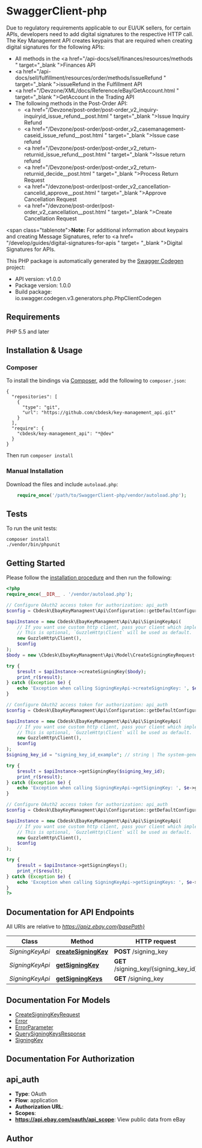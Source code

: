 # SwaggerClient-php
Due to regulatory requirements applicable to our EU/UK sellers, for certain APIs, developers need to add digital signatures to the respective HTTP call. The Key Management API creates keypairs that are required when creating digital signatures for the following APIs:<ul><li>All methods in the <a href=\"/api-docs/sell/finances/resources/methods \" target=\"_blank \">Finances API</a></li><li><a href=\"/api-docs/sell/fulfillment/resources/order/methods/issueRefund \" target=\"_blank \">issueRefund</a> in the Fulfillment API</li><li><a href=\"/Devzone/XML/docs/Reference/eBay/GetAccount.html \" target=\"_blank \">GetAccount</a> in the Trading API</li><li>The following methods in the Post-Order API:<ul><li><a href=\"/Devzone/post-order/post-order_v2_inquiry-inquiryid_issue_refund__post.html \" target=\"_blank \">Issue Inquiry Refund</a></li><li><a href=\"/Devzone/post-order/post-order_v2_casemanagement-caseid_issue_refund__post.html \" target=\"_blank \">Issue case refund</a></li><li><a href=\"/Devzone/post-order/post-order_v2_return-returnid_issue_refund__post.html \" target=\"_blank \">Issue return refund</a></li><li><a href=\"/Devzone/post-order/post-order_v2_return-returnid_decide__post.html \" target=\"_blank \">Process Return Request</a></li><li><a href=\"/devzone/post-order/post-order_v2_cancellation-cancelid_approve__post.html \" target=\"_blank \">Approve Cancellation Request</a></li><li><a href=\"/devzone/post-order/post-order_v2_cancellation__post.html \" target=\"_blank \">Create Cancellation Request</a></li></ul></li></ul><span class=\"tablenote\"><b>Note:</b> For additional information about keypairs and creating Message Signatures, refer to <a href= \"/develop/guides/digital-signatures-for-apis \" target= \"_blank \">Digital Signatures for APIs</a>.</span>

This PHP package is automatically generated by the [Swagger Codegen](https://github.com/swagger-api/swagger-codegen) project:

- API version: v1.0.0
- Package version: 1.0.0
- Build package: io.swagger.codegen.v3.generators.php.PhpClientCodegen

## Requirements

PHP 5.5 and later

## Installation & Usage
### Composer

To install the bindings via [Composer](http://getcomposer.org/), add the following to `composer.json`:

```
{
  "repositories": [
    {
      "type": "git",
      "url": "https://github.com/cbdesk/key-management_api.git"
    }
  ],
  "require": {
    "cbdesk/key-management_api": "*@dev"
  }
}
```

Then run `composer install`

### Manual Installation

Download the files and include `autoload.php`:

```php
    require_once('/path/to/SwaggerClient-php/vendor/autoload.php');
```

## Tests

To run the unit tests:

```
composer install
./vendor/bin/phpunit
```

## Getting Started

Please follow the [installation procedure](#installation--usage) and then run the following:

```php
<?php
require_once(__DIR__ . '/vendor/autoload.php');

// Configure OAuth2 access token for authorization: api_auth
$config = Cbdesk\EbayKeyManagment\Api\Configuration::getDefaultConfiguration()->setAccessToken('YOUR_ACCESS_TOKEN');

$apiInstance = new Cbdesk\EbayKeyManagment\Api\Api\SigningKeyApi(
    // If you want use custom http client, pass your client which implements `GuzzleHttp\ClientInterface`.
    // This is optional, `GuzzleHttp\Client` will be used as default.
    new GuzzleHttp\Client(),
    $config
);
$body = new \Cbdesk\EbayKeyManagment\Api\Model\CreateSigningKeyRequest(); // \Cbdesk\EbayKeyManagment\Api\Model\CreateSigningKeyRequest | 

try {
    $result = $apiInstance->createSigningKey($body);
    print_r($result);
} catch (Exception $e) {
    echo 'Exception when calling SigningKeyApi->createSigningKey: ', $e->getMessage(), PHP_EOL;
}

// Configure OAuth2 access token for authorization: api_auth
$config = Cbdesk\EbayKeyManagment\Api\Configuration::getDefaultConfiguration()->setAccessToken('YOUR_ACCESS_TOKEN');

$apiInstance = new Cbdesk\EbayKeyManagment\Api\Api\SigningKeyApi(
    // If you want use custom http client, pass your client which implements `GuzzleHttp\ClientInterface`.
    // This is optional, `GuzzleHttp\Client` will be used as default.
    new GuzzleHttp\Client(),
    $config
);
$signing_key_id = "signing_key_id_example"; // string | The system-generated eBay ID of the keypairs being requested.

try {
    $result = $apiInstance->getSigningKey($signing_key_id);
    print_r($result);
} catch (Exception $e) {
    echo 'Exception when calling SigningKeyApi->getSigningKey: ', $e->getMessage(), PHP_EOL;
}

// Configure OAuth2 access token for authorization: api_auth
$config = Cbdesk\EbayKeyManagment\Api\Configuration::getDefaultConfiguration()->setAccessToken('YOUR_ACCESS_TOKEN');

$apiInstance = new Cbdesk\EbayKeyManagment\Api\Api\SigningKeyApi(
    // If you want use custom http client, pass your client which implements `GuzzleHttp\ClientInterface`.
    // This is optional, `GuzzleHttp\Client` will be used as default.
    new GuzzleHttp\Client(),
    $config
);

try {
    $result = $apiInstance->getSigningKeys();
    print_r($result);
} catch (Exception $e) {
    echo 'Exception when calling SigningKeyApi->getSigningKeys: ', $e->getMessage(), PHP_EOL;
}
?>
```

## Documentation for API Endpoints

All URIs are relative to *https://apiz.ebay.com{basePath}*

Class | Method | HTTP request | Description
------------ | ------------- | ------------- | -------------
*SigningKeyApi* | [**createSigningKey**](docs/Api/SigningKeyApi.md#createsigningkey) | **POST** /signing_key | 
*SigningKeyApi* | [**getSigningKey**](docs/Api/SigningKeyApi.md#getsigningkey) | **GET** /signing_key/{signing_key_id} | 
*SigningKeyApi* | [**getSigningKeys**](docs/Api/SigningKeyApi.md#getsigningkeys) | **GET** /signing_key | 

## Documentation For Models

 - [CreateSigningKeyRequest](docs/Model/CreateSigningKeyRequest.md)
 - [Error](docs/Model/Error.md)
 - [ErrorParameter](docs/Model/ErrorParameter.md)
 - [QuerySigningKeysResponse](docs/Model/QuerySigningKeysResponse.md)
 - [SigningKey](docs/Model/SigningKey.md)

## Documentation For Authorization


## api_auth

- **Type**: OAuth
- **Flow**: application
- **Authorization URL**: 
- **Scopes**: 
 - **https://api.ebay.com/oauth/api_scope**: View public data from eBay


## Author



